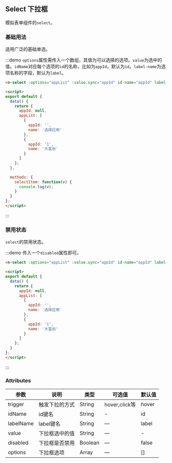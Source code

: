 <script>
export default {
  data() {
    return {
      appId: null,
      appList: [
        {
          appId: '',
          name: '选择应用'
        },
        {
          appId: '1',
          name: '大富翁'
        }
      ]
    };
  },

  methods: {
    selectItem: function(v) {
      console.log(v);
    }
  }
};
</script>

## Select 下拉框

模拟表单组件的`select`。

### 基础用法

适用广泛的基础单选。

:::demo `options`属性需传入一个数组，其值为可以选择的选项。`value`为选中的值。`idName`对应每个选项的`id`的名称，比如为`appId`，默认为`id`。`label-name`为选项名称的字段，默认为`label`。
```html
<n-select :options="appList" :value.sync="appId" id-name="appId" label-name="name" @select="selectItem"></n-select>

<script>
export default {
  data() {
    return {
      appId: null,
      appList: [
        {
          appId: '',
          name: '选择应用'
        },
        {
          appId: '1',
          name: '大富翁'
        }
      ]
    };
  },

  methods: {
    selectItem: function(v) {
      console.log(v);
    }
  }
};
</script>
```
:::

### 禁用状态

`select`的禁用状态。

:::demo 传入一个`disabled`属性即可。
```html
<n-select :options="appList" :value.sync="appId" id-name="appId" label-name="name" disabled></n-select>

<script>
export default {
  data() {
    return {
      appId: null,
      appList: [
        {
          appId: '',
          name: '选择应用'
        },
        {
          appId: '1',
          name: '大富翁'
        }
      ]
    };
  }
};
</script>
```
:::

### Attributes

| 参数 | 说明 | 类型 | 可选值  | 默认值 |
|--------------------|----------------------------------------------------------|-------------------|-------------|--------|
|  trigger |  触发下拉的方式  | String | hover,click等 | hover |
|  idName  |  id键名  | String |  - |  id |
| labelName | label键名 | String | — | label |
| value | 下拉框选中的值 | String | — | - |
| disabled | 下拉框是否禁用 | Boolean | — | false |
| options | 下拉框选项 | Array | — | [] |
